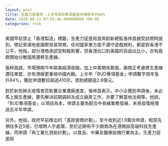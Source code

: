 ```yaml
---
layout: post
title: 生產力促進局：上半年BUD專項基金申請按年升84%
date: 2020-09-22 07:55:46.000000000 +08:00
categories: rthk
---
```


美國早前禁止「香港製造」標籤，生產力促進局首席創新總監張梓昌接受訪問時提到，標記來源地是國際貿易常規，任何國家單方面不遵守遊戲規則，都是對香港不公平。他指，部分港商承認受制裁影響，但香港出口到美國的貨品佔比小，亦有廠商開始分散風險遷移生產線。

張梓昌說，市場預期今年歐美經濟收縮，加上中美關係緊張，廠商正考慮將生產線遷往東盟，亦有港廠更重視中國內銷。上半年「BUD專項基金」申請數字按年急升84%，獲批申請數目超過410宗，資助總額逾2.6億元。

對於新型肺炎疫情會否影響企業遷廠進度，張梓昌表示，中小企獲批申請後，未必馬上搬生產線，要先解決前期調研及成立廠房工作，亦要了解當地法規等。他說，「BUD專項基金」以項目為本，申請主要為配合中長線業務發展，未見疫情拖慢過去半年申請。

另外，他指，政府早前推出的「遙距營商計劃」，至今收到近1.9萬份申請，較原先預估多近5倍，已增聘人手處理。至於近期有不少廠商為在港開設高端科技生產線，而申請「再工業化資助計劃」，以食品、中藥及醫療設備行業為主。生產力促進局
